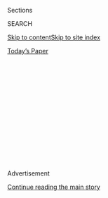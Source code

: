 <div id="app">

<div>

<div>

<div>

<div class="NYTAppHideMasthead css-1q2w90k e1suatyy0">

<div class="section css-ui9rw0 e1suatyy2">

<div class="css-eph4ug er09x8g0">

<div class="css-6n7j50">

</div>

<span class="css-1dv1kvn">Sections</span>

<div class="css-10488qs">

<span class="css-1dv1kvn">SEARCH</span>

</div>

[Skip to content](#site-content)[Skip to site
index](#site-index)

</div>

<div class="css-10698na e1huz5gh0">

</div>

</div>

<div id="masthead-bar-one" class="section hasLinks css-15hmgas e1csuq9d3">

<div class="css-uqyvli e1csuq9d0">

</div>

<div class="css-1uqjmks e1csuq9d1">

</div>

<div class="css-9e9ivx">

[](https://myaccount.nytimes.com/auth/login?response_type=cookie&client_id=vi)

</div>

<div class="css-1bvtpon e1csuq9d2">

[Today’s
Paper](https://www.nytimes.com/section/todayspaper)

</div>

</div>

</div>

</div>

<div data-aria-hidden="false">

<div id="site-content" data-role="main">

<div>

<div class="css-1aor85t" style="opacity:0.000000001;z-index:-1;visibility:hidden">

<div class="css-1hqnpie">

<div class="css-epjblv">

<span class="css-17xtcya">[DealBook](/section/business/dealbook)</span><span class="css-x15j1o">|</span><span class="css-fwqvlz">Silicon
Valley Chiefs Notably Absent From Trump’s Cabinet of Business
Advisers</span>

</div>

<div class="css-k008qs">

<div class="css-1iwv8en">

<span class="css-18z7m18"></span>

<div>

</div>

</div>

<span class="css-1n6z4y">https://nyti.ms/2gWKthp</span>

<div class="css-1705lsu">

<div class="css-4xjgmj">

<div class="css-4skfbu" data-role="toolbar" data-aria-label="Social Media Share buttons, Save button, and Comments Panel with current comment count" data-testid="share-tools">

  - 
  - 
  - 
  - 
    
    <div class="css-6n7j50">
    
    </div>

  - 

</div>

</div>

</div>

</div>

</div>

</div>

<div class="css-13pd83m">

</div>

<div id="top-wrapper" class="css-1sy8kpn">

<div id="top-slug" class="css-l9onyx">

Advertisement

</div>

[Continue reading the main
story](#after-top)

<div class="ad top-wrapper" style="text-align:center;height:100%;display:block;min-height:250px">

<div id="top" class="place-ad" data-position="top" data-size-key="top">

</div>

</div>

<div id="after-top">

</div>

</div>

<div id="sponsor-wrapper" class="css-1hyfx7x">

<div id="sponsor-slug" class="css-19vbshk">

Supported by

</div>

[Continue reading the main
story](#after-sponsor)

<div id="sponsor" class="ad sponsor-wrapper" style="text-align:center;height:100%;display:block">

</div>

<div id="after-sponsor">

</div>

</div>

<div class="css-v5btjw etb61u70">

<div class="css-h03alg etb61u71">

DealBook Business and
Policy

</div>

</div>

<div class="css-1vkm6nb ehdk2mb0">

# Silicon Valley Chiefs Notably Absent From Trump’s Cabinet of Business Advisers

</div>

![<span class="css-16f3y1r e13ogyst0">“Donald comes from the financial
services world. I think he tends to pick people who he’s comfortable
with,” Stephen Schwarzman of the Blackstone Group
said.</span><span class="css-cch8ym"><span class="css-1dv1kvn">Credit</span><span class="css-cnj6d5 e1z0qqy90" itemprop="copyrightHolder"><span class="css-1ly73wi e1tej78p0">Credit...</span><span>CNBC</span></span></span>](https://static01.nyt.com/images/2016/12/02/business/cnbc-trumpbiz/cnbc-trumpbiz-videoSixteenByNineJumbo1600.png)

<div class="css-xt80pu e12qa4dv0">

<div class="css-18e8msd">

<div class="css-vp77d3 epjyd6m0">

<div class="css-1baulvz">

By [<span class="css-1baulvz last-byline" itemprop="name">Michael J. de
la Merced</span>](http://www.nytimes.com/by/michael-j-de-la-merced)

</div>

</div>

  - Dec. 2,
    2016

  - 
    
    <div class="css-4xjgmj">
    
    <div class="css-d8bdto" data-role="toolbar" data-aria-label="Social Media Share buttons, Save button, and Comments Panel with current comment count" data-testid="share-tools">
    
      - 
      - 
      - 
      - 
        
        <div class="css-6n7j50">
        
        </div>
    
      - 
    
    </div>
    
    </div>

</div>

</div>

<div class="section meteredContent css-1r7ky0e" name="articleBody" itemprop="articleBody">

<div class="css-1fanzo5 StoryBodyCompanionColumn">

<div class="css-53u6y8">

In President-elect Donald J. Trump’s newly named kitchen cabinet of
business advisers, Wall Street is in. Silicon Valley is out.

Mr. Trump has named 16 business leaders to serve on what’s being called
the President’s Strategic and Policy Forum, described as a group meant
to guide his administration on economic matters.

The list is notable for leaning toward New York executives and
industries — finance in particular. The list echoes Mr. Trump’s picks
for a number of major economic positions, including Treasury secretary
(the former Goldman Sachs partner and hedge fund manager Steven T.
Mnuchin) and commerce secretary (the billionaire investor Wilbur L.
Ross).

Given his long experience as a New York real estate investor, Mr.
Trump’s selections may not come as a surprise.

</div>

</div>

<div class="css-1fanzo5 StoryBodyCompanionColumn">

<div class="css-53u6y8">

“Donald comes from the financial services world. I think he tends to
pick people who he’s comfortable with,” Stephen A. Schwarzman, the
co-founder and chief executive of the Blackstone Group, who is leading
the forum effort, told CNBC Friday afternoon.

The forum largely excludes technology, home to some of the nation’s
best-known, most innovative and biggest companies by market value, which
represented over [8 percent of the private sector economy last
year](http://www.bea.gov/newsreleases/industry/gdpindustry/2016/pdf/gdpind216.pdf),
according to the Bureau of Economic Analysis.

It is a bipartisan list, nonetheless, with a number of members who
traditionally have favored Democratic candidates, including Laurence D.
Fink of the asset management colossus BlackRock, Mary T. Barra of
General Motors and Robert Iger of Walt Disney.

“This forum brings together C.E.O.s and business leaders who know what
it takes to create jobs and drive economic growth,” Mr. Trump said in a
statement. “My administration is committed to drawing on private sector
expertise.”

The group is expected to meet with Mr. Trump monthly. The first meeting
will be at the White House in early February. Mr. Schwarzman will serve
as chairman.

</div>

</div>

<div class="css-1fanzo5 StoryBodyCompanionColumn">

<div class="css-53u6y8">

The private equity titan is a longtime Republican donor who has known
the president-elect for years. Mr. Trump and his wife, Melania, were
among the guests to the Blackstone chief’s [famous 60th birthday
party](http://dealbook.nytimes.com/2007/02/14/inside-stephen-schwarzmans-birthday-bash)
in 2007.

Mr. Schwarzman was not a vocal supporter or fund-raiser for Mr. Trump.
Since the election, however, he has embraced the notion that the
president-elect’s promise to pull back financial regulations and cut
taxes will supercharge the economy.

In public and in private, Mr. Schwarzman has lately said that he is
“excited” about the potential for economic growth in a Trump
administration.

“The business community now becomes front and center,” he said at [a
recent Wall Street Journal
conference](http://www.wsj.com/video/blackstone-ceo-on-job-growth-under-president-trump/6F1E8405-F028-4ACC-B40B-551CA010EC36.html).

At the conference, Mr. Schwarzman listed a number of likely changes
under Mr. Trump, including a loosening of lending regulations, a
lowering of the corporate tax rate from its current 35 percent level,
and a return of the more than a trillion dollars American companies
[currently hold
abroad](http://www.cnbc.com/2016/09/20/us-companies-are-hoarding-2-and-a-half-trillion-dollars-in-cash-overseas.html)
to avoid United States taxes.

“There are going to be so many of these changes that I think what’s
going to happen, it’s really going to force growth from a policy
perspective,” Mr. Schwarzman said at the conference.

Despite his support for Mr. Trump’s policies, Mr. Schwarzman has
signaled privately that he would not commit to a full-time position in
the administration, but was otherwise interested in helping to advise
the president-elect.

</div>

</div>

<div class="css-1fanzo5 StoryBodyCompanionColumn">

<div class="css-53u6y8">

Other Wall Street heavyweights on the list are Jamie Dimon, the chief
executive of JPMorgan Chase, and Adebayo Ogunlesi, a former Credit
Suisse executive who is the chairman of the investment firm Global
Infrastructure Partners. Mr. Ogunlesi is also a board member at Goldman
Sachs. No Goldman executives were named to the forum.

Forum members with ties to the finance industry include Paul S. Atkins,
a former commissioner of the Securities and Exchange Commission who is
now the chief executive of a finance regulation consulting firm, and
Kevin Warsh, a former Morgan Stanley executive and a former governor of
the Federal Reserve.

Mr. Fink’s presence is somewhat eyebrow-raising given his ties to the
Democratic Party. He had sometimes been bandied about as a potential
Treasury secretary in a Hillary Clinton administration, though his
status as the head of the world’s biggest asset management firm made
that seem politically unlikely. Mr. Trump is [an investor in a
fund](http://mobile.reuters.com/article/idUSKCN0WQ0X0) managed by
BlackRock.

Mr. Dimon is easier to understand. Though initially a supporter of
President Obama, the JPMorgan chief has long been critical of the
current administration’s financial regulatory overhaul. While his name
had been floated as a potential candidate for Treasury secretary, people
close to him have insisted that he had no interest in taking on a
full-time commitment outside of his bank.

Aside from Virginia M. Rometty of IBM, there is hardly any
representation of technology companies, and certainly none from Silicon
Valley.

Perhaps that’s unsurprising, given Mr. Trump’s slim public support in
the Bay Area. Among his biggest champions is [Peter
Thiel](http://www.nytimes.com/2016/10/31/technology/peter-thiel-defends-his-most-contrarian-move-yet-supporting-trump.html),
the PayPal co-founder and Facebook board member, who is now [a member of
the Trump transition
team](https://www.bloomberg.com/news/articles/2016-11-11/peter-thiel-joins-trump-s-presidential-transition-team).

Indeed, many Silicon Valley luminaries have opposed Mr. Trump since the
presidential campaign. Eric Schmidt, the executive chairman of Google’s
parent company, Alphabet, was an enthusiastic supporter of both Mr.
Obama and Mrs. Clinton.

</div>

</div>

<div class="css-1fanzo5 StoryBodyCompanionColumn">

<div class="css-53u6y8">

The rest of the advisory group appears to be a bipartisan mixture of
business chiefs drawn from the worlds of finance, media and
manufacturing. They include Ms. Barra, Mr. Iger, Doug McMillon of
Walmart and W. James McNerney Jr., formerly of Boeing.

The most curious selection may be that of John F. Welch Jr., the former
head of General Electric. The current G.E. chief, Jeffrey R. Immelt, a
Republican, is not on the list of advisers. Mr. Immelt had
[criticized](http://www.vanityfair.com/news/2016/08/the-competitor-amazon-never-saw-coming)
Mr. Trump’s comments about Mexicans and Muslims.

Mr. Trump’s style and speech are sometimes seen as throwbacks to the
Reagan administration, and Mr. Welch was the iconic business leader of
that era.

</div>

</div>

</div>

<div>

</div>

<div>

</div>

<div>

</div>

<div>

<div id="bottom-wrapper" class="css-1ede5it">

<div id="bottom-slug" class="css-l9onyx">

Advertisement

</div>

[Continue reading the main
story](#after-bottom)

<div id="bottom" class="ad bottom-wrapper" style="text-align:center;height:100%;display:block;min-height:90px">

</div>

<div id="after-bottom">

</div>

</div>

</div>

</div>

</div>

## Site Index

<div>

</div>

## Site Information Navigation

  - [© <span>2020</span> <span>The New York Times
    Company</span>](https://help.nytimes.com/hc/en-us/articles/115014792127-Copyright-notice)

<!-- end list -->

  - [NYTCo](https://www.nytco.com/)
  - [Contact
    Us](https://help.nytimes.com/hc/en-us/articles/115015385887-Contact-Us)
  - [Work with us](https://www.nytco.com/careers/)
  - [Advertise](https://nytmediakit.com/)
  - [T Brand Studio](http://www.tbrandstudio.com/)
  - [Your Ad
    Choices](https://www.nytimes.com/privacy/cookie-policy#how-do-i-manage-trackers)
  - [Privacy](https://www.nytimes.com/privacy)
  - [Terms of
    Service](https://help.nytimes.com/hc/en-us/articles/115014893428-Terms-of-service)
  - [Terms of
    Sale](https://help.nytimes.com/hc/en-us/articles/115014893968-Terms-of-sale)
  - [Site
    Map](https://spiderbites.nytimes.com)
  - [Help](https://help.nytimes.com/hc/en-us)
  - [Subscriptions](https://www.nytimes.com/subscription?campaignId=37WXW)

</div>

</div>

</div>

</div>
